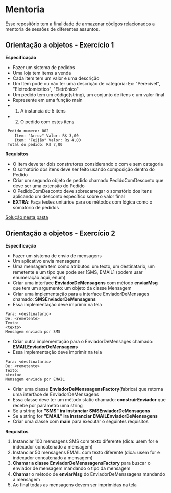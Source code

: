 # Mentoria

Esse repositório tem a finalidade de armazenar códigos relacionados a mentoria de sessões de diferentes assuntos.

## Orientação a objetos - Exercício 1

**Especificação**
   - Fazer um sistema de pedidos 
   - Uma loja tem items a venda
   - Cada item tem um valor e uma descrição
   - Um Item pode ou não ter uma descrição de categoria: Ex: "Perecível", "Eletrodoméstico", "Eletrônico"
   - Um pedido tem um código(string), um conjunto de itens e um valor final
   - Represente em uma função main
   - 1) A instancia de 5 itens
   - 2) O pedido com estes itens
   ```
    Pedido numero: 002
       Item: "Arroz" Valor: R$ 3,00
       Item: "Feijão" Valor: R$ 4,00
    Total do pedido: R$ 7,00
   ```
**Requisitos**

   - O Item deve ter dois construtores considerando o com e sem categoria
   - O somatório dos itens deve ser feito usando composição dentro do Pedido
   - Criar um segundo objeto de pedido chamado PedidoComDesconto que deve ser uma extensão do Pedido
   - O PedidoComDesconto deve sobrecarregar o somatório dos itens aplicando um desconto específico sobre o valor final
   - **EXTRA**: Faça testes unitários para os métodos com lógica como o somátorio de pedidos

[Solução nesta pasta](https://github.com/ldiasrs/mentoria/tree/master/orientacao_objetos_exercicio_1/src/main/java/com/thoughtworks/orientacaoobjetos)

## Orientação a objetos - Exercício 2
**Especificação**
   - Fazer um sistema de envio de mensagens
   - Um aplicativo envia mensagens
   - Uma mensagem tem como atributos: um texto, um destinatario, um remetente e um tipo que pode ser [SMS, EMAIL] (podem usar enumeração aqui, enum)
   - Criar uma interface **EnviadorDeMensagens** com método **enviarMsg** que tem um argumento: um objeto da classe Mensagem
   - Criar uma implementação para a interface EnviadorDeMensages chamado: **SMSEnviadorDeMensagens**
   - Essa implementação deve imprimir na tela
   
    Para: <destinatario>
    De: <remetente>
    Texto:
    <texto>
    Mensagem enviada por SMS
    
   - Criar outra implementação para o EnviadorDeMensages chamado: **EMAILEnviadorDeMensagens**
   - Essa implementação deve imprimir na tela
   
    Para: <destinatario>
    De: <remetente>
    Texto:
    <texto>
    Mensagem enviada por EMAIL
    
   - Criar uma classe **EnviadorDeMenssagensFactory**(fabrica) que retorna uma interface de EnviadorDeMensagens
   - Essa classe deve ter um método static chamado: **construirEnviador** que recebe por parâmetro uma string
   - Se a string for **"SMS" ira instanciar SMSEnviadorDeMensagens**
   - Se a string for **"EMAIL" ira instanciar EMAILEnviadorDeMensagens**
   - Criar uma classe com **main** para executar o seguintes requisitos
   
 **Requisitos**
 
   1) Instanciar 100 mensagens SMS com texto diferente (dica: usem for e indexador concatenado a mensagem)
   2) Instanciar 50 mensagens EMAIL com texto diferente (dica: usem for e indexador concatenado a mensagem)
   3) **Chamar a classe EnviadorDeMenssagensFactory** para buscar o enviador de mensagem mandando o tipo da mensagem
   4) **Chamar** o método de **enviarMsg** do EnviadorDeMenssagens mandando a mensagem
   5) Ao final todas as mensagens devem ser imprimidas na tela
   
